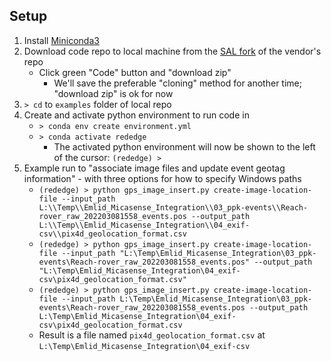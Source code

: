 Setup
-----
1. Install [Miniconda3](https://docs.conda.io/en/latest/miniconda.html)
2. Download code repo to local machine from the [SAL fork](https://github.com/terencebarrett/rededge-api/tree/gh-pages) of the vendor's repo
   - Click green "Code" button and "download zip"
     - We'll save the preferable "cloning" method for another time; "download zip" is ok for now
3. `> cd` to `examples` folder of local repo
4. Create and activate python environment to run code in
   - `> conda env create environment.yml`
   - `> conda activate rededge`
     - The activated python environment will now be shown to the left of the cursor: `(rededge) >`
5. Example run to "associate image files and update event geotag information" - with three options for how to specify Windows paths
   - `(rededge) > python gps_image_insert.py create-image-location-file --input_path L:\\Temp\\Emlid_Micasense_Integration\\03_ppk-events\\Reach-rover_raw_202203081558_events.pos --output_path L:\\Temp\\Emlid_Micasense_Integration\\04_exif-csv\\pix4d_geolocation_format.csv`
   - `(rededge) > python gps_image_insert.py create-image-location-file --input_path "L:\Temp\Emlid_Micasense_Integration\03_ppk-events\Reach-rover_raw_202203081558_events.pos" --output_path "L:\Temp\Emlid_Micasense_Integration\04_exif-csv\pix4d_geolocation_format.csv"`
   - `(rededge) > python gps_image_insert.py create-image-location-file --input_path L:\Temp\Emlid_Micasense_Integration\03_ppk-events\Reach-rover_raw_202203081558_events.pos --output_path L:\Temp\Emlid_Micasense_Integration\04_exif-csv\pix4d_geolocation_format.csv`
   - Result is a file named `pix4d_geolocation_format.csv` at `L:\Temp\Emlid_Micasense_Integration\04_exif-csv`